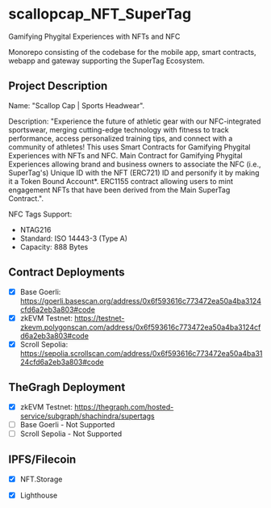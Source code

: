 # scallopcap_NFT_SuperTag
Gamifying Phygital Experiences with NFTs and NFC

Monorepo consisting of the codebase for the mobile app, smart contracts, webapp and gateway supporting the SuperTag Ecosystem.

## Project Description
Name: "Scallop Cap | Sports Headwear".

Description: "Experience the future of athletic gear with our NFC-integrated sportswear, merging cutting-edge technology with fitness to track performance, access personalized training tips, and connect with a community of athletes! This uses Smart Contracts for Gamifying Phygital Experiences with NFTs and NFC. Main Contract for Gamifying Phygital Experiences allowing brand and business owners to associate the NFC (i.e., SuperTag's) Unique ID with the NFT (ERC721) ID and personify it by making it a Token Bound Account*. ERC1155 contract allowing users to mint engagement NFTs that have been derived from the Main SuperTag Contract.".

NFC Tags Support: 

- NTAG216
- Standard: ISO 14443-3 (Type A)
- Capacity: 888 Bytes

## Contract Deployments

- [x] Base Goerli: https://goerli.basescan.org/address/0x6f593616c773472ea50a4ba3124cfd6a2eb3a803#code
- [x] zkEVM Testnet: https://testnet-zkevm.polygonscan.com/address/0x6f593616c773472ea50a4ba3124cfd6a2eb3a803#code
- [x] Scroll Sepolia: https://sepolia.scrollscan.com/address/0x6f593616c773472ea50a4ba3124cfd6a2eb3a803#code

## TheGragh Deployment

- [x] zkEVM Testnet:  https://thegraph.com/hosted-service/subgraph/shachindra/supertags
- [ ] Base Goerli - Not Supported
- [ ] Scroll Sepolia - Not Supported

## IPFS/Filecoin
- [x] NFT.Storage
- [x] Lighthouse

